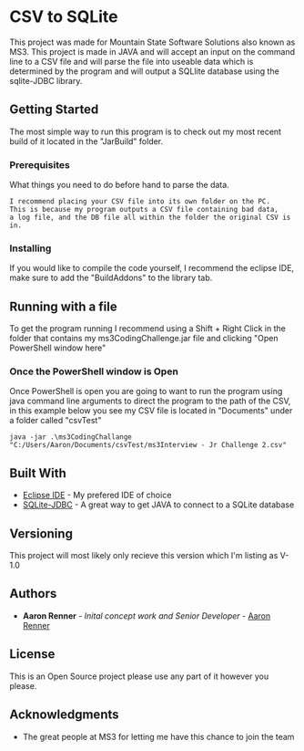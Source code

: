 # CSV to SQLite

This project was made for Mountain State Software Solutions also known as MS3. This project is made in JAVA and will accept an input on the command line to a CSV file and will parse the file into useable data which is determined by the program and will output a SQLlite database using the sqlite-JDBC library.

## Getting Started

The most simple way to run this program is to check out my most recent build of it located in the "JarBuild" folder.

### Prerequisites

What things you need to do before hand to parse the data.

```
I recommend placing your CSV file into its own folder on the PC. 
This is because my program outputs a CSV file containing bad data, 
a log file, and the DB file all within the folder the original CSV is in.
```

### Installing

If you would like to compile the code yourself, I recommend the eclipse IDE, make sure to add the "BuildAddons" to the library tab.

## Running with a file

To get the program running I recommend using a Shift + Right Click in the folder that contains my ms3CodingChallenge.jar file and clicking "Open PowerShell window here"

### Once the PowerShell window is Open

Once PowerShell is open you are going to want to run the program using java command line arguments to direct the program to the path of the CSV, in this example below you see my CSV file is located in "Documents" under a folder called "csvTest"

```
java -jar .\ms3CodingChallange "C:/Users/Aaron/Documents/csvTest/ms3Interview - Jr Challenge 2.csv"
```

## Built With

* [Eclipse IDE](https://www.eclipse.org/) - My prefered IDE of choice
* [SQLite-JDBC](https://github.com/xerial/sqlite-jdbc) - A great way to get JAVA to connect to a SQLite database

## Versioning

This project will most likely only recieve this version which I'm listing as V-1.0

## Authors

* **Aaron Renner** - *Inital concept work and Senior Developer* - [Aaron Renner](https://github.com/Aman7123)

## License

This is an Open Source project please use any part of it however you please.

## Acknowledgments

* The great people at MS3 for letting me have this chance to join the team 
